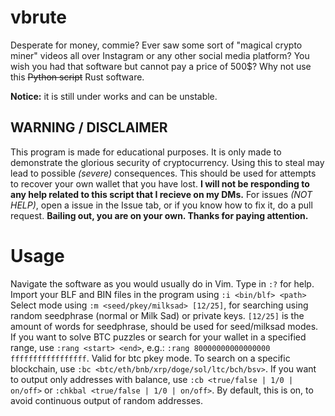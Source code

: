 # vbrute
  Desperate for money, commie?
  Ever saw some sort of "magical crypto miner" videos all over Instagram or any other social media platform? 
  You wish you had that software but cannot pay a price of 500$? 
  Why not use this ~~Python script~~ Rust software.

  **Notice:** it is still under works and can be unstable.

## WARNING / DISCLAIMER
  This program is made for educational purposes. It is only 
  made to demonstrate the glorious security of cryptocurrency. 
  Using this to steal may lead to possible *(severe)* consequences. 
  This should be used for attempts to recover your own wallet that
  you have lost. **I will not be responding to any help related to 
  this script that I recieve on my DMs.** For issues *(NOT HELP)*, open
  a issue in the Issue tab, or if you know how to fix it, do a pull
  request. **Bailing out, you are on your own. Thanks for paying attention.**

# Usage
  Navigate the software as you would usually do in Vim. Type in `:?` for help.
  Import your BLF and BIN files in the program using `:i <bin/blf> <path>`
  Select mode using `:m <seed/pkey/milksad> [12/25]`, for searching using random seedphrase (normal or Milk Sad) or private keys. 
  `[12/25]` is the amount of words for seedphrase, should be used for seed/milksad modes.
  If you want to solve BTC puzzles or search for your wallet in a specified range, use `:rang <start> <end>`, e.g.: `:rang 80000000000000000 fffffffffffffffff`. Valid for btc pkey mode.
  To search on a specific blockchain, use `:bc <btc/eth/bnb/xrp/doge/sol/ltc/bch/bsv>`.
  If you want to output only addresses with balance, use `:cb <true/false | 1/0 | on/off>` or `:chkbal <true/false | 1/0 | on/off>`. By default, this is on, to avoid continuous output of random addresses.
